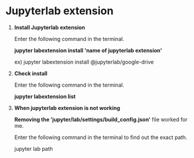 # Jupyterlab extension

1. **Install Jupyterlab extension**

   Enter the following command in the terminal.
  
   **jupyter labextension install 'name of jupyterlab extension'**
  
   ex) jupyter labextension install @jupyterlab/google-drive



1. **Check install**

   Enter the following command in the terminal.
  
   **jupyter labextension list**

  
1. **When jupyterlab extension is not working**

   **Removing the 'jupyter/lab/settings/build_config.json'** file worked for me.
  
   Enter the following command in the terminal to find out the exact path.
  
   jupyter lab path
  
